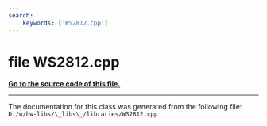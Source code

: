 ```yaml
---
search:
    keywords: ['WS2812.cpp']
---
```


# file WS2812.cpp

**[Go to the source code of this file.](_w_s2812_8cpp_source.md)**


----------------------------------------
The documentation for this class was generated from the following file: `D:/w/hw-libs/\_libs\_/libraries/WS2812.cpp`
